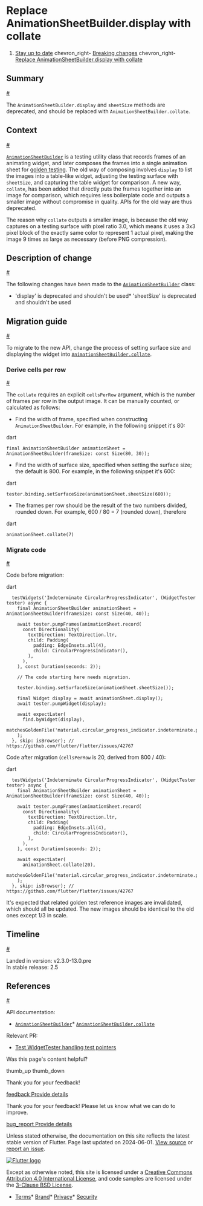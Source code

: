 Replace AnimationSheetBuilder.display with collate
==================================================

1. [Stay up to date](/release) chevron\_right- [Breaking changes](/release/breaking-changes) chevron\_right- [Replace AnimationSheetBuilder.display with collate](/release/breaking-changes/animation-sheet-builder-display)

Summary
-------

[#](#summary)

The `AnimationSheetBuilder.display` and `sheetSize` methods are deprecated, and should be replaced with `AnimationSheetBuilder.collate`.

Context
-------

[#](#context)

[`AnimationSheetBuilder`](https://api.flutter.dev/flutter/flutter_test/AnimationSheetBuilder-class.html) is a testing utility class that records frames of an animating widget, and later composes the frames into a single animation sheet for [golden testing](https://api.flutter.dev/flutter/flutter_test/matchesGoldenFile.html). The old way of composing involves `display` to list the images into a table-like widget, adjusting the testing surface with `sheetSize`, and capturing the table widget for comparison. A new way, `collate`, has been added that directly puts the frames together into an image for comparison, which requires less boilerplate code and outputs a smaller image without compromise in quality. APIs for the old way are thus deprecated.

The reason why `collate` outputs a smaller image, is because the old way captures on a testing surface with pixel ratio 3.0, which means it uses a 3x3 pixel block of the exactly same color to represent 1 actual pixel, making the image 9 times as large as necessary (before PNG compression).

Description of change
---------------------

[#](#description-of-change)

The following changes have been made to the [`AnimationSheetBuilder`](https://api.flutter.dev/flutter/flutter_test/AnimationSheetBuilder-class.html) class:

* 'display' is deprecated and shouldn't be used* 'sheetSize' is deprecated and shouldn't be used

Migration guide
---------------

[#](#migration-guide)

To migrate to the new API, change the process of setting surface size and displaying the widget into [`AnimationSheetBuilder.collate`](https://api.flutter.dev/flutter/flutter_test/AnimationSheetBuilder/collate.html).

### Derive cells per row

[#](#derive-cells-per-row)

The `collate` requires an explicit `cellsPerRow` argument, which is the number of frames per row in the output image. It can be manually counted, or calculated as follows:

* Find the width of frame, specified when constructing `AnimationSheetBuilder`. For example, in the following snippet it's 80:

dart

```
final AnimationSheetBuilder animationSheet = AnimationSheetBuilder(frameSize: const Size(80, 30));
```

* Find the width of surface size, specified when setting the surface size; the default is 800. For example, in the following snippet it's 600:

dart

```
tester.binding.setSurfaceSize(animationSheet.sheetSize(600));
```

* The frames per row should be the result of the two numbers divided, rounded down. For example, 600 / 80 = 7 (rounded down), therefore

dart

```
animationSheet.collate(7)
```

### Migrate code

[#](#migrate-code)

Code before migration:

dart

```
  testWidgets('Indeterminate CircularProgressIndicator', (WidgetTester tester) async {
    final AnimationSheetBuilder animationSheet = AnimationSheetBuilder(frameSize: const Size(40, 40));

    await tester.pumpFrames(animationSheet.record(
      const Directionality(
        textDirection: TextDirection.ltr,
        child: Padding(
          padding: EdgeInsets.all(4),
          child: CircularProgressIndicator(),
        ),
      ),
    ), const Duration(seconds: 2));

    // The code starting here needs migration.

    tester.binding.setSurfaceSize(animationSheet.sheetSize());

    final Widget display = await animationSheet.display();
    await tester.pumpWidget(display);

    await expectLater(
      find.byWidget(display),
      matchesGoldenFile('material.circular_progress_indicator.indeterminate.png'),
    );
  }, skip: isBrowser); // https://github.com/flutter/flutter/issues/42767
```

Code after migration (`cellsPerRow` is 20, derived from 800 / 40):

dart

```
  testWidgets('Indeterminate CircularProgressIndicator', (WidgetTester tester) async {
    final AnimationSheetBuilder animationSheet = AnimationSheetBuilder(frameSize: const Size(40, 40));

    await tester.pumpFrames(animationSheet.record(
      const Directionality(
        textDirection: TextDirection.ltr,
        child: Padding(
          padding: EdgeInsets.all(4),
          child: CircularProgressIndicator(),
        ),
      ),
    ), const Duration(seconds: 2));

    await expectLater(
      animationSheet.collate(20),
      matchesGoldenFile('material.circular_progress_indicator.indeterminate.png'),
    );
  }, skip: isBrowser); // https://github.com/flutter/flutter/issues/42767
```

It's expected that related golden test reference images are invalidated, which should all be updated. The new images should be identical to the old ones except 1/3 in scale.

Timeline
--------

[#](#timeline)

Landed in version: v2.3.0-13.0.pre  
 In stable release: 2.5

References
----------

[#](#references)

API documentation:

* [`AnimationSheetBuilder`](https://api.flutter.dev/flutter/flutter_test/AnimationSheetBuilder-class.html)* [`AnimationSheetBuilder.collate`](https://api.flutter.dev/flutter/flutter_test/AnimationSheetBuilder/collate.html)

Relevant PR:

* [Test WidgetTester handling test pointers](https://github.com/flutter/flutter/pull/83337)

Was this page's content helpful?

thumb\_up thumb\_down

Thank you for your feedback!

 [feedback Provide details](https://github.com/flutter/website/issues/new?template=1_page_issue.yml&&page-url=https://docs.flutter.dev/release/breaking-changes/animation-sheet-builder-display/&page-source=https://github.com/flutter/website/tree/main/src/content/release/breaking-changes/animation-sheet-builder-display.md)

Thank you for your feedback! Please let us know what we can do to improve.

 [bug\_report Provide details](https://github.com/flutter/website/issues/new?template=1_page_issue.yml&&page-url=https://docs.flutter.dev/release/breaking-changes/animation-sheet-builder-display/&page-source=https://github.com/flutter/website/tree/main/src/content/release/breaking-changes/animation-sheet-builder-display.md)

Unless stated otherwise, the documentation on this site reflects the latest stable version of Flutter. Page last updated on 2024-06-01. [View source](https://github.com/flutter/website/tree/main/src/content/release/breaking-changes/animation-sheet-builder-display.md) or [report an issue](https://github.com/flutter/website/issues/new?template=1_page_issue.yml&&page-url=https://docs.flutter.dev/release/breaking-changes/animation-sheet-builder-display/&page-source=https://github.com/flutter/website/tree/main/src/content/release/breaking-changes/animation-sheet-builder-display.md "Report an issue with this page").

[![Flutter logo](/assets/images/branding/flutter/logo+text/horizontal/white.svg)](https://flutter.dev)

Except as otherwise noted, this site is licensed under a [Creative Commons Attribution 4.0 International License](https://creativecommons.org/licenses/by/4.0/), and code samples are licensed under the [3-Clause BSD License](https://opensource.org/licenses/BSD-3-Clause).

* [Terms](/tos "Terms of use")* [Brand](/brand "Brand usage guidelines")* [Privacy](https://policies.google.com/privacy "Privacy policy")* [Security](/security "Security philosophy and practices")

   